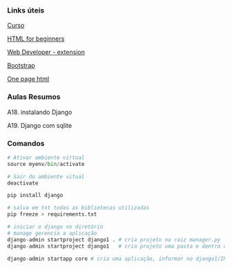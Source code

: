 

### Links úteis

[Curso](https://www.udemy.com/course/programacao-web-com-django-framework-do-basico-ao-avancado/)

[HTML for beginners](https://html.com/)

[Web Developer - extension](https://chromewebstore.google.com/detail/web-developer/bfbameneiokkgbdmiekhjnmfkcnldhhm?hl=pt-BR&pli=1)

[Bootstrap](https://getbootstrap.com/)

[One page html](https://onepagelove.com/templates/free-templates)

### Aulas Resumos


A18. instalando Django

A19. Django com sqlite

### Comandos

```Python
# Ativar ambiente virtual
source myenv/bin/activate

# Sair do ambiente vitual
deactivate

pip install django

# salva em txt todas as bibliotecas utilizadas
pip freeze > requirements.txt

# iniciar o django no diretório
# manage gerencia a aplicação
django-admin startproject django1 . # cria projeto na raiz manager.py
django-admin startproject django1   # cria projeto uma pasta e dentro dela manager.py

django-admin startapp core # cria uma aplicação, informar no django1/INSTALLED_APPS, bem como templates




```
